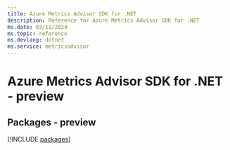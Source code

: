 ```yaml
---
title: Azure Metrics Advisor SDK for .NET
description: Reference for Azure Metrics Advisor SDK for .NET
ms.date: 03/11/2024
ms.topic: reference
ms.devlang: dotnet
ms.service: metricsadvisor
---
```

# Azure Metrics Advisor SDK for .NET - preview
## Packages - preview
[!INCLUDE [packages](metrics-advisor-index.md)]
